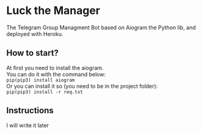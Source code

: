 # Luck the Manager
The Telegram Group Managment Bot based on Aiogram the Python lib, and deployed with Heroku.

## How to start?
At first you need to install the aiogram.  
You can do it with the command below:  
<code>pip(pip3) install aiogram</code>  
Or you can install it so (you need to be in the project folder):  
<code>pip(pip3) install -r req.txt</code>

## Instructions
I will write it later
